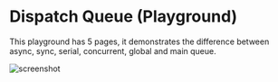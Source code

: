# Dispatch Queue (Playground)



This playground has 5 pages, it demonstrates the difference between async, sync, serial, concurrent, global and main queue.



![screenshot](screenshot.png)





